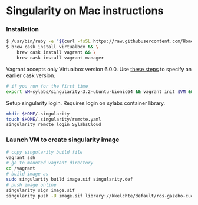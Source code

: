 # Singularity on Mac instructions

### Installation

```bash
$ /usr/bin/ruby -e "$(curl -fsSL https://raw.githubusercontent.com/Homebrew/install/master/install)"
$ brew cask install virtualbox && \
    brew cask install vagrant && \
    brew cask install vagrant-manager
```

Vagrant accepts only Virtualbox version 6.0.0. Use [these steps](https://zeckli.github.io/en/2016/11/05/use-homebrew-cask-to-downgrad-or-install-en.html) to specify an earlier cask version.  

```bash
# if you run for the first time
export VM=sylabs/singularity-3.2-ubuntu-bionic64 && vagrant init $VM && vagrant up && vagrant ssh
```
Setup singularity login.
Requires login on sylabs container library.
```bash
mkdir $HOME/.singularity
touch $HOME/.singularity/remote.yaml
singularity remote login SylabsCloud
```

### Launch VM to create singularity image

```bash
# copy singularity build file 
vagrant ssh
# go to mounted vagrant directory
cd /vagrant
# build image as 
sudo singularity build image.sif singularity.def
# push image online
singularity sign image.sif
singularity push -U image.sif library://kkelchte/default/ros-gazebo-cuda:v0.0.1
```
